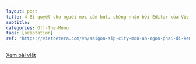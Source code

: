 ```yaml
---
layout: post
title: 4 Bí quyết cho người mới cầm bút, chứng nhận bởi Editor của Vietcetera
subtitle: 
categories: Off-The-Menu
tags: [adaptation]
ref: "https://vietcetera.com/vn/saigon-sip-city-mon-an-ngon-phai-di-kem-voi-trai-nghiem-dang-tien"
---
```

[Xem bài viết](https://vietcetera.com/vn/saigon-sip-city-mon-an-ngon-phai-di-kem-voi-trai-nghiem-dang-tien)
